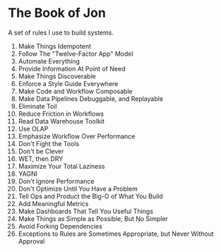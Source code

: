 # The Book of Jon

A set of rules I use to build systems.

1. Make Things Idempotent
1. Follow The "Twelve-Factor App" Model
1. Automate Everything
1. Provide Information At Point of Need
1. Make Things Discoverable
1. Enforce a Style Guide Everywhere
1. Make Code and Workflow Composable
1. Make Data Pipelines Debuggable, and Replayable
1. Eliminate Toil
1. Reduce Friction in Workflows
1. Read Data Warehouse Toolkit
1. Use OLAP
1. Emphasize Workflow Over Performance
1. Don't Fight the Tools
1. Don't be Clever
1. WET, then DRY
1. Maximize Your Total Laziness
1. YAGNI
1. Don't Ignore Performance
1. Don't Optimize Until You Have a Problem
1. Tell Ops and Product the Big-O of What You Build
1. Add Meaningful Metrics
1. Make Dashboards That Tell You Useful Things
1. Make Things as Simple as Possible, But No Simpler
1. Avoid Forking Dependencies
1. Exceptions to Rules are Sometimes Appropriate, but Never Without Approval
